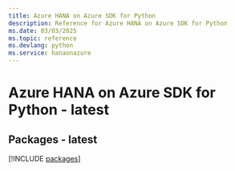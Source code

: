 ```yaml
---
title: Azure HANA on Azure SDK for Python
description: Reference for Azure HANA on Azure SDK for Python
ms.date: 03/03/2025
ms.topic: reference
ms.devlang: python
ms.service: hanaonazure
---
```

# Azure HANA on Azure SDK for Python - latest
## Packages - latest
[!INCLUDE [packages](hana-on-azure-index.md)]
